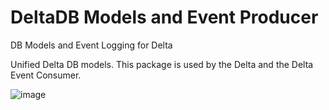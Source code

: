 # DeltaDB Models and Event Producer
DB Models and Event Logging for Delta

Unified Delta DB models. This package is used by the Delta and the Delta Event Consumer.

![image](https://user-images.githubusercontent.com/4479171/220692178-d1ec735d-1b43-424e-b26d-8be94d443376.png)
